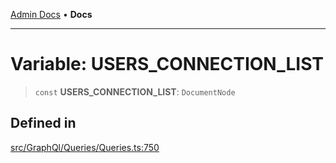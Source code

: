 [Admin Docs](/) • **Docs**

***

# Variable: USERS\_CONNECTION\_LIST

> `const` **USERS\_CONNECTION\_LIST**: `DocumentNode`

## Defined in

[src/GraphQl/Queries/Queries.ts:750](https://github.com/PalisadoesFoundation/talawa-admin/blob/main/src/GraphQl/Queries/Queries.ts#L750)
